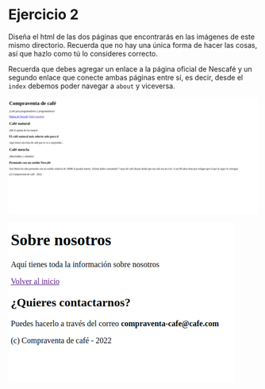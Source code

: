 # Ejercicio 2

Diseña el html de las dos páginas que encontrarás en las imágenes de este mismo directorio.
Recuerda que no hay una única forma de hacer las cosas, así que hazlo como tú lo consideres
correcto.

Recuerda que debes agregar un enlace a la página oficial de Nescafé y un segundo enlace que
conecte ambas páginas entre sí, es decir, desde el `index` debemos poder navegar a `about`
y viceversa.

![index.html](./index.png)

![about.html](./about.png)
